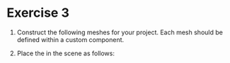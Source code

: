 # Exercise 3

1. Construct the following meshes for your project. Each mesh should be defined within a custom component.














2. Place the in the scene as follows:


